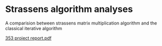 # Strassens algorithm analyses

A comparision between strassens matrix multiplication algorithm and the classical iterative algorithm



[353 project report.pdf](https://github.com/Ryan-Gadhi/Strassens-algorithm-analyses/files/3149331/353.project.report.pdf)
